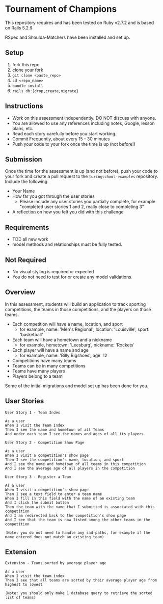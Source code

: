 # Tournament of Champions

This repository requires and has been tested on Ruby v2.7.2 and is based on Rails 5.2.6

RSpec and Shoulda-Matchers have been installed and set up.

## Setup

1. fork this repo
2. clone your fork
3. `git clone <paste_repo>`
4. `cd <repo_name>`
5. `bundle install`
6. `rails db:{drop,create,migrate}`

## Instructions

* Work on this assessment independently. DO NOT discuss with anyone.
* You are allowed to use any references including notes, Google, lesson plans, etc.
* Read each story carefully before you start working.
* Commit Frequently, about every 15 - 30 minutes
* Push your code to your fork once the time is up (not before!)

## Submission

Once the time for the assessment is up (and not before), push your code to your fork and create a pull request to the `turingschool-examples` repository. Include the following:

* Your Name
* How far you got through the user stories
  * Please include any user stories you partially complete, for example "completed user stories 1 and 2, really close to completing 3"
* A reflection on how you felt you did with this challenge

## Requirements

* TDD all new work
* model methods and relationships must be fully tested.

## Not Required

* No visual styling is required or expected
* You do not need to test for or create any model validations.

## Overview

In this assessment, students will build an application to track sporting competitions, the teams in those competitions, and the players on those teams.

* Each competition will have a name, location, and sport
    * for example, name: 'Men's Regional', location: 'Louisville', sport: 'basketball'
* Each team will have a hometown and a nickname
    * for example, hometown: 'Leesburg', nickname: 'Rockets'
* Each player will have a name and age
    * for example, name: 'Billy Bigshoes', age: 12
* Competitions have many teams
* Teams can be in many competitions
* Teams have many players
* Players belong to a team

Some of the initial migrations and model set up has been done for you.

## User Stories

```
User Story 1 - Team Index

As a user
When I visit the Team Index
Then I see the name and hometown of all Teams
And under each team I see the names and ages of all its players
```

```
User Story 2 - Competition Show Page

As a user
When I visit a competition's show page
Then I see the competition's name, location, and sport
And I see the name and hometown of all teams in this competition
And I see the average age of all players in the competition
```

```
User Story 3 - Register a Team

As a user
When I visit a competition's show page
Then I see a text field to enter a team name
When I fill in this field with the name of an existing team
And I click the submit button
Then the team with the name that I submitted is associated with this competition
And I am redirected back to the competition's show page
And I see that the team is now listed among the other teams in the competition

(Note: you do not need to handle any sad paths, for example if the name entered does not match an existing team)
```

## Extension

```
Extension - Teams sorted by average player age

As a user
When I visit the team index
Then I see that all teams are sorted by their average player age from highest to lowest

(Note: you should only make 1 database query to retrieve the sorted list of teams)
```
